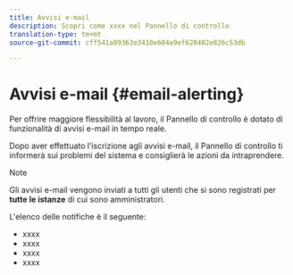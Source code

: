 ```yaml
---
title: Avvisi e-mail
description: Scopri come xxxx nel Pannello di controllo
translation-type: tm+mt
source-git-commit: cff541a89363e3410e604a9ef620482e826c53db

---
```



# Avvisi e-mail {#email-alerting}

Per offrire maggiore flessibilità al lavoro, il Pannello di controllo è dotato di funzionalità di avvisi e-mail in tempo reale.

Dopo aver effettuato l’iscrizione agli avvisi e-mail, il Pannello di controllo ti informerà sui problemi del sistema e consiglierà le azioni da intraprendere.

>[!NOTE]
>
>Gli avvisi e-mail vengono inviati a tutti gli utenti che si sono registrati per **tutte le istanze** di cui sono amministratori.

L&#39;elenco delle notifiche è il seguente:

* xxxx
* xxxx
* xxxx
* xxxx
